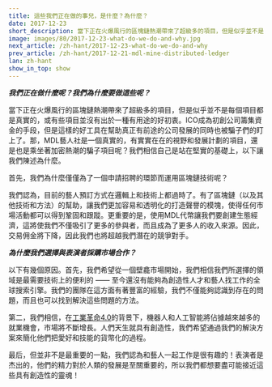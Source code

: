 ```yaml
---
title: 這些我們正在做的事兒，是什麼？為什麼？
date: 2017-12-23
short_description: 當下正在火爆風行的區塊鏈熱潮帶來了超級多的項目，但是似乎並不是每個項目都是真實的，或有些項目並沒有出於一種有用途的好初衷。
image: images/80/2017-12-23-what-do-we-do-and-why.jpg
next_article: /zh-hant/2017-12-23-what-do-we-do-and-why
prev_article: /zh-hant/2017-12-21-mdl-mine-distributed-ledger
lan: zh-hant
show_in_top: show
---
```


***我們正在做什麼呢？我們為什麼要做這些呢？***

當下正在火爆風行的區塊鏈熱潮帶來了超級多的項目，但是似乎並不是每個項目都是真實的，或有些項目並沒有出於一種有用途的好初衷。ICO成為初創公司籌集資金的手段，但是這樣的好工具在幫助真正有前途的公司發展的同時也被騙子們的盯上了。那，MDL藝人社是一個真實的，有實實在在的視野和發展計劃的項目，還是也是乘坐著加密熱潮的騙子項目呢？我們相信自己是站在堅實的基礎上，以下讓我們陳述為什麼。

首先，我們為什麼僅僅為了一個申請招聘的環節而運用區塊鏈技術呢？

我們認為，目前的藝人預訂方式在邏輯上和技術上都過時了。有了區塊鏈（以及其他技術和方法）的幫助，讓我們更加容易和透明化的打造聲譽的模塊，使得任何市場活動都可以得到鞏固和跟蹤。更重要的是，使用MDL代幣讓我們要創建生態經濟，這將使我們不僅吸引了更多的參與者，而且成為了更多人的收入來源。因此，交易佣金將下降，因此我們也將超越我們潛在的競爭對手。

***為什麼我們選擇與表演者採購市場合作？***

以下有幾個原因。首先，我們希望從一個壁龕市場開始，我們相信我們所選擇的領域是最需要技術上的便利的 —— 至今還沒有能夠為創造性人才和藝人找工作的全球搜索引擎。我們的團隊在這方面有著豐富的經驗，我們不僅能夠認識到存在的問題，而且也可以找到解決這些問題的方法。

第二，我們相信，在<a href="https://en.wikipedia.org/wiki/Industry_4.0">工業革命4.0</a>的背景下，機器人和人工智能將佔據越來越多的就業機會，市場將不斷增長。人們天生就具有創造性，我們希望通過我們的解決方案來簡化他們把愛好和技能的貨幣化的過程。

最后，但並非不是最重要的一點，我們認為和藝人一起工作是很有趣的！表演者是杰出的，他們的精力對於人類的發展是至關重要的，所以我們都想要盡可能接近這些具有創造性的靈魂！
